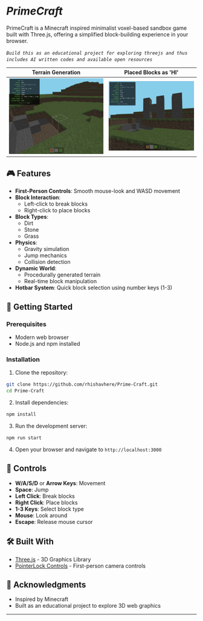 # ***PrimeCraft*** 


PrimeCraft is a Minecraft inspired minimalist voxel-based sandbox game built with Three.js, offering a simplified block-building experience in your browser.


*`Build this as an educational project for exploring threejs and thus includes AI written codes and available open resources`*

| Terrain Generation | Placed Blocks as 'HI' |
| --- | --- |
| ![Screenshot 1](public/ss2.png) | ![Screenshot 2](public/ss1.png) |


## 🎮 Features

- **First-Person Controls**: Smooth mouse-look and WASD movement
- **Block Interaction**: 
  - Left-click to break blocks
  - Right-click to place blocks
- **Block Types**: 
  - Dirt
  - Stone
  - Grass
- **Physics**: 
  - Gravity simulation
  - Jump mechanics
  - Collision detection
- **Dynamic World**: 
  - Procedurally generated terrain
  - Real-time block manipulation
- **Hotbar System**: Quick block selection using number keys (1-3)

## 🚀 Getting Started

### Prerequisites
- Modern web browser
- Node.js and npm installed

### Installation
1. Clone the repository:
```bash
git clone https://github.com/rhishavhere/Prime-Craft.git
cd Prime-Craft
```

2. Install dependencies:
```bash
npm install
```

3. Run the development server:
```bash
npm run start
```

4. Open your browser and navigate to `http://localhost:3000`

## 🎯 Controls

- **W/A/S/D** or **Arrow Keys**: Movement
- **Space**: Jump
- **Left Click**: Break blocks
- **Right Click**: Place blocks
- **1-3 Keys**: Select block type
- **Mouse**: Look around
- **Escape**: Release mouse cursor

## 🛠️ Built With

- [Three.js](https://threejs.org/) - 3D Graphics Library
- [PointerLock Controls](https://threejs.org/docs/#examples/en/controls/PointerLockControls) - First-person camera controls



## 👏 Acknowledgments

- Inspired by Minecraft
- Built as an educational project to explore 3D web graphics

---
